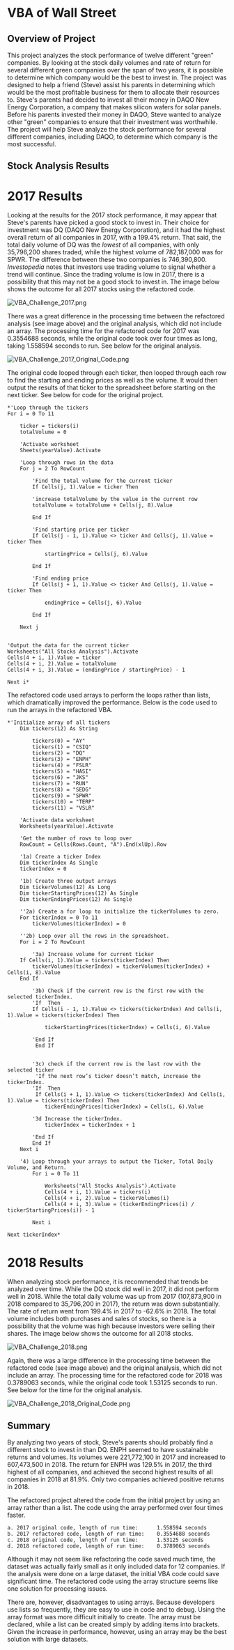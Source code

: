 # VBA of Wall Street

## Overview of Project

This project analyzes the stock performance of twelve different "green" companies. By looking at the stock daily volumes and rate of return for several different green companies over the span of two years, it is possible to determine which company would be the best to invest in. The project was designed to help a friend (Steve) assist his parents in determining which would be the most profitable business for them to allocate their resources to. Steve's parents had decided to invest all their money in DAQO New Energy Corporation, a company that makes silicon wafers for solar panels. Before his parents invested their money in DAQO, Steve wanted to analyze other "green" companies to ensure that their investment was worthwhile. The project will help Steve analyze the stock performance for several different companies, including DAQO, to determine which company is the most successful.

## Stock Analysis Results

# 2017 Results

Looking at the results for the 2017 stock performance, it may appear that Steve's parents have picked a good stock to invest in. Their choice for investment was DQ (DAQO New Energy Corporation), and it had the highest overall return of all companies in 2017, with a 199.4% return. That said, the total daily volume of DQ was the *lowest* of all companies, with only 35,796,200 shares traded, while the highest volume of 782,187,000 was for SPWR. The difference between these two companies is 746,390,800. *Investopedia* notes that investors use trading volume to signal whether a trend will continue. Since the trading volume is low in 2017, there is a possibility that this may not be a good stock to invest in. The image below shows the outcome for all 2017 stocks using the refactored code.

![VBA_Challenge_2017.png](/Resources/VBA_Challenge_2017.png)

There was a great difference in the processing time between the refactored analysis (see image above) and the original analysis, which did not include an array. The processing time for the refactored code for 2017 was 0.3554688 seconds, while the original code took over four times as long, taking 1.558594 seconds to run. See below for the original analysis.

![VBA_Challenge_2017_Original_Code.png](/Resources/VBA_Challenge_2017_Original_Code.png)

The original code looped through each ticker, then looped through each row to find the starting and ending prices as well as the volume. It would then output the results of that ticker to the spreadsheet before starting on the next ticker. See below for code for the original project.

	*'Loop through the tickers
	For i = 0 To 11

	    ticker = tickers(i)
	    totalVolume = 0

	    'Activate worksheet
	    Sheets(yearValue).Activate

	    'Loop through rows in the data
	    For j = 2 To RowCount

	        'Find the total volume for the current ticker
	        If Cells(j, 1).Value = ticker Then

	        'increase totalVolume by the value in the current row
	        totalVolume = totalVolume + Cells(j, 8).Value

	        End If

	        'Find starting price per ticker
	        If Cells(j - 1, 1).Value <> ticker And Cells(j, 1).Value = ticker Then

	            startingPrice = Cells(j, 6).Value

	        End If

	        'Find ending price
	        If Cells(j + 1, 1).Value <> ticker And Cells(j, 1).Value = ticker Then

	            endingPrice = Cells(j, 6).Value

	        End If

	    Next j


	'Output the data for the current ticker
	Worksheets("All Stocks Analysis").Activate
	Cells(4 + i, 1).Value = ticker
	Cells(4 + i, 2).Value = totalVolume
	Cells(4 + i, 3).Value = (endingPrice / startingPrice) - 1

	Next i*

The refactored code used arrays to perform the loops rather than lists, which dramatically improved the performance. Below is the code used to run the arrays in the refactored VBA.

	*'Initialize array of all tickers
	    Dim tickers(12) As String
	    
	        tickers(0) = "AY"
	        tickers(1) = "CSIQ"
	        tickers(2) = "DQ"
	        tickers(3) = "ENPH"
	        tickers(4) = "FSLR"
	        tickers(5) = "HASI"
	        tickers(6) = "JKS"
	        tickers(7) = "RUN"
	        tickers(8) = "SEDG"
	        tickers(9) = "SPWR"
	        tickers(10) = "TERP"
	        tickers(11) = "VSLR"
	    
	    'Activate data worksheet
	    Worksheets(yearValue).Activate
	    
	    'Get the number of rows to loop over
	    RowCount = Cells(Rows.Count, "A").End(xlUp).Row
	    
	    '1a) Create a ticker Index
	    Dim tickerIndex As Single
	    tickerIndex = 0

	    '1b) Create three output arrays
	    Dim tickerVolumes(12) As Long
	    Dim tickerStartingPrices(12) As Single
	    Dim tickerEndingPrices(12) As Single
	    
	    ''2a) Create a for loop to initialize the tickerVolumes to zero.
	    For tickerIndex = 0 To 11
	        tickerVolumes(tickerIndex) = 0
	        
	    ''2b) Loop over all the rows in the spreadsheet.
	    For i = 2 To RowCount
	    
	        '3a) Increase volume for current ticker
	    If Cells(i, 1).Value = tickers(tickerIndex) Then
	        tickerVolumes(tickerIndex) = tickerVolumes(tickerIndex) + Cells(i, 8).Value
	    End If
	        
	        '3b) Check if the current row is the first row with the selected tickerIndex.
	        'If  Then
	        If Cells(i - 1, 1).Value <> tickers(tickerIndex) And Cells(i, 1).Value = tickers(tickerIndex) Then
	    
	            tickerStartingPrices(tickerIndex) = Cells(i, 6).Value
	       
	        'End If
	         End If
	     
	        
	        '3c) check if the current row is the last row with the selected ticker
	         'If the next row’s ticker doesn’t match, increase the tickerIndex.
	        'If  Then
	         If Cells(i + 1, 1).Value <> tickers(tickerIndex) And Cells(i, 1).Value = tickers(tickerIndex) Then
	            tickerEndingPrices(tickerIndex) = Cells(i, 6).Value
	            
	        '3d Increase the tickerIndex.
	            tickerIndex = tickerIndex + 1
	            
	        'End If
	        End If
	    Next i
	    
	    '4) Loop through your arrays to output the Ticker, Total Daily Volume, and Return.
	        For i = 0 To 11
	            
	            Worksheets("All Stocks Analysis").Activate
	            Cells(4 + i, 1).Value = tickers(i)
	            Cells(4 + i, 2).Value = tickerVolumes(i)
	            Cells(4 + i, 3).Value = (tickerEndingPrices(i) / tickerStartingPrices(i)) - 1
	        
	        Next i

	Next tickerIndex*

# 2018 Results

When analyzing stock performance, it is recommended that trends be analyzed over time. While the DQ stock did well in 2017, it did not perform well in 2018. While the total daily volume was up from 2017 (107,873,900 in 2018 compared to 35,796,200 in 2017), the return was down substantially. The rate of return went from 199.4% in 2017 to -62.6% in 2018. The total volume includes both purchases and sales of stocks, so there is a possibility that the volume was high because investors were selling their shares. The image below shows the outcome for all 2018 stocks.

![VBA_Challenge_2018.png](/Resources/VBA_Challenge_2018.png)

Again, there was a large difference in the processing time between the refactored code (see image above) and the original analysis, which did not include an array. The processing time for the refactored code for 2018 was 0.3789063 seconds, while the original code took 1.53125 seconds to run. See below for the time for the original analysis.

![VBA_Challenge_2018_Original_Code.png](/Resources/VBA_Challenge_2018_Original_Code.png)


## Summary

By analyzing two years of stock, Steve's parents should probably find a different stock to invest in than DQ. ENPH seemed to have sustainable returns and volumes. Its volumes were 221,772,100 in 2017 and increased to 607,473,500 in 2018. The return for ENPH was 129.5% in 2017, the third highest of all companies, and achieved the second highest results of all companies in 2018 at 81.9%. Only two companies achieved positive returns in 2018.

The refactored project altered the code from the initial project by using an array rather than a list. The code using the array performed over four times faster. 

	a. 2017 original code, length of run time: 		1.558594 seconds
	b. 2017 refactored code, length of run time:	0.3554688 seconds
	c. 2018 original code, length of run time: 		1.53125 seconds
	d. 2018 refactored code, length of run time: 	0.3789063 seconds

Although it may not seem like refactoring the code saved much time, the dataset was actually fairly small as it only included data for 12 companies. If the analysis were done on a large dataset, the initial VBA code could save significant time. The refactored code using the array structure seems like one solution for processing issues.

There are, however, disadvantages to using arrays. Because developers use lists so frequently, they are easy to use in code and to debug. Using the array format was more difficult initially to create. The array must be declared, while a list can be created simply by adding items into brackets. Given the increase in performance, however, using an array may be the best solution with large datasets.